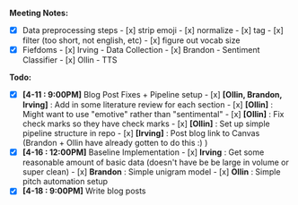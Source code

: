 **Meeting Notes:**

- [x] Data preprocessing steps
      - [x] strip emoji
      - [x] normalize
      - [x] tag
      - [x] filter (too short, not english, etc)
      - [x] figure out vocab size
- [x] Fiefdoms
      - [x] Irving - Data Collection
      - [x] Brandon - Sentiment Classifier
      - [x] Ollin - TTS

**Todo:**

- [x] **[4-11 : 9:00PM]** Blog Post Fixes + Pipeline setup
      - [x] **[Ollin, Brandon, Irving]** : Add in some literature review for each section
      - [x] **[Ollin]** : Might want to use "emotive" rather than "sentimental"
      - [x] **[Ollin]** : Fix check marks so they have check marks
      - [x] **[Ollin]** : Set up simple pipeline structure in repo
      - [x] **[Irving]** : Post blog link to Canvas (Brandon + Ollin have already gotten to do this :) )
- [x] **[4-16 : 12:00PM]** Baseline Implementation
      - [x] **Irving** : Get some reasonable amount of basic data (doesn't have be be large in volume or super clean)
      - [x] **Brandon** : Simple unigram model
      - [x] **Ollin** : Simple pitch automation setup
- [x] **[4-18 : 9:00PM]** Write blog posts